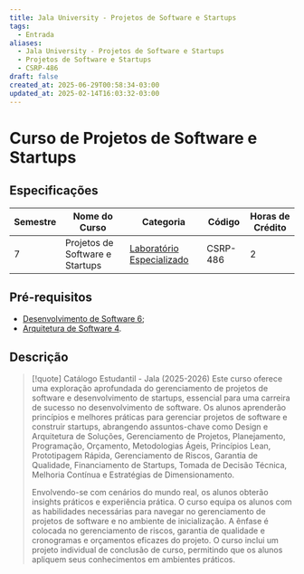 ```yaml
---
title: Jala University - Projetos de Software e Startups
tags:
  - Entrada
aliases:
  - Jala University - Projetos de Software e Startups
  - Projetos de Software e Startups
  - CSRP-486
draft: false
created_at: 2025-06-29T00:58:34-03:00
updated_at: 2025-02-14T16:03:32-03:00
---
```

# Curso de Projetos de Software e Startups
## Especificações
| Semestre | Nome do Curso                   | Categoria                                                                                                  | Código   | Horas de Crédito |
| -------- | ------------------------------- | ---------------------------------------------------------------------------------------------------------- | -------- | ---------------- |
| 7        | Projetos de Software e Startups | [Laboratório Especializado](content/notas/2025/06/24/entrada/Jala_University-Laboratorio_Especializado.md) | CSRP-486 | 2                |

## Pré-requisitos
- [Desenvolvimento de Software 6](Jala_University-Desenvolvimento_de_Software_6.md); 
- [Arquitetura de Software 4](Jala_University-Arquitetura_de_Software_4.md).
## Descrição

> [!quote] Catálogo Estudantil - Jala (2025-2026)
> Este curso oferece uma exploração aprofundada do gerenciamento de projetos de software e desenvolvimento de startups, essencial para uma carreira de sucesso no desenvolvimento de software. Os alunos aprenderão princípios e melhores práticas para gerenciar projetos de software e construir startups, abrangendo assuntos-chave como Design e Arquitetura de Soluções, Gerenciamento de Projetos, Planejamento, Programação, Orçamento, Metodologias Ágeis, Princípios Lean, Prototipagem Rápida, Gerenciamento de Riscos, Garantia de Qualidade, Financiamento de Startups, Tomada de Decisão Técnica, Melhoria Contínua e Estratégias de Dimensionamento.
> 
> Envolvendo-se com cenários do mundo real, os alunos obterão insights práticos e experiência prática. O curso equipa os alunos com as habilidades necessárias para navegar no gerenciamento de projetos de software e no ambiente de inicialização. A ênfase é colocada no gerenciamento de riscos, garantia de qualidade e cronogramas e orçamentos eficazes do projeto. O curso inclui um projeto individual de conclusão de curso, permitindo que os alunos apliquem seus conhecimentos em ambientes práticos.

